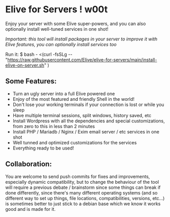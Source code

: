 # Elive for Servers ! w00t
Enjoy your server with some Elive super-powers, and you can also optionally install well-tuned services in one shot!

_Important: this tool will install packages in your server to improve it with Elive features, you can optionally install services too_

Run it:
$ bash - <(curl -fsSLg -- "https://raw.githubusercontent.com/Elive/elive-for-servers/main/install-elive-on-server.sh" )

## Some Features:
* Turn an ugly server into a full Elive powered one
* Enjoy of the most featured and friendly Shell in the world!
* Don't lose your working terminals if your connection is lost or while you sleep
* Have multiple terminal sessions, split windows, history saved, etc
* Install Wordpress with all the dependencies and special customizations, from zero to this in less than 2 minutes
* Install PHP / Mariadb / Nginx / Exim email server / etc services in one shot
* Well tunned and optimized customizations for the services
* Everything ready to be used!


## Collaboration:
You are welcome to send push commits for fixes and improvements, especially dynamic compatibility, but to change the behaviour of the tool will require a previous debate / brainstorm since some things can break if done differently, since there's many different operating systems (and so different way to set up things, file locations, compatibilities, versions, etc...) is sometimes better to just stick to a debian base which we know it works good and is made for it.
